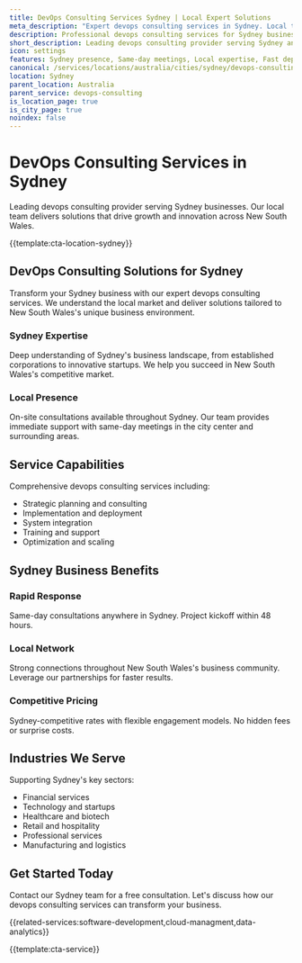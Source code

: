 ```yaml
---
title: DevOps Consulting Services Sydney | Local Expert Solutions
meta_description: "Expert devops consulting services in Sydney. Local team, same-day consultations, proven results. Transform your business today."
description: Professional devops consulting services for Sydney businesses
short_description: Leading devops consulting provider serving Sydney and New South Wales.
icon: settings
features: Sydney presence, Same-day meetings, Local expertise, Fast deployment, Competitive rates, Proven track record
canonical: /services/locations/australia/cities/sydney/devops-consulting-sydney.html
location: Sydney
parent_location: Australia
parent_service: devops-consulting
is_location_page: true
is_city_page: true
noindex: false
---
```


# DevOps Consulting Services in Sydney

Leading devops consulting provider serving Sydney businesses. Our local team delivers solutions that drive growth and innovation across New South Wales.

{{template:cta-location-sydney}}

## DevOps Consulting Solutions for Sydney

Transform your Sydney business with our expert devops consulting services. We understand the local market and deliver solutions tailored to New South Wales's unique business environment.

### Sydney Expertise

Deep understanding of Sydney's business landscape, from established corporations to innovative startups. We help you succeed in New South Wales's competitive market.

### Local Presence

On-site consultations available throughout Sydney. Our team provides immediate support with same-day meetings in the city center and surrounding areas.

## Service Capabilities

Comprehensive devops consulting services including:
- Strategic planning and consulting
- Implementation and deployment
- System integration
- Training and support
- Optimization and scaling

## Sydney Business Benefits

### Rapid Response
Same-day consultations anywhere in Sydney. Project kickoff within 48 hours.

### Local Network
Strong connections throughout New South Wales's business community. Leverage our partnerships for faster results.

### Competitive Pricing
Sydney-competitive rates with flexible engagement models. No hidden fees or surprise costs.

## Industries We Serve

Supporting Sydney's key sectors:
- Financial services
- Technology and startups
- Healthcare and biotech
- Retail and hospitality
- Professional services
- Manufacturing and logistics

## Get Started Today

Contact our Sydney team for a free consultation. Let's discuss how our devops consulting services can transform your business.

{{related-services:software-development,cloud-managment,data-analytics}}

{{template:cta-service}}
